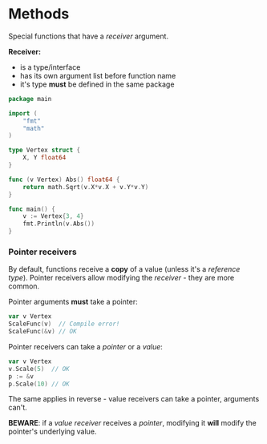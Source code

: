 # Methods

Special functions that have a *receiver* argument.

**Receiver:**

* is a type/interface
* has its own argument list before function name
* it's type **must** be defined in the same package

```go
package main

import (
	"fmt"
	"math"
)

type Vertex struct {
	X, Y float64
}

func (v Vertex) Abs() float64 {
	return math.Sqrt(v.X*v.X + v.Y*v.Y)
}

func main() {
	v := Vertex{3, 4}
	fmt.Println(v.Abs())
}
```

### Pointer receivers

By default, functions receive a **copy** of a value (unless it's a *reference type*). Pointer receivers allow modifying the *receiver* - they are more common.

Pointer arguments **must** take a pointer:

```go
var v Vertex
ScaleFunc(v)  // Compile error!
ScaleFunc(&v) // OK
```

Pointer receivers can take a *pointer* or a *value*:

```go
var v Vertex
v.Scale(5)  // OK
p := &v
p.Scale(10) // OK
```

The same applies in reverse - value receivers can take a pointer, arguments can't.

**BEWARE**: if a *value receiver* receives a *pointer*, modifying it **will** modify the pointer's underlying value.
